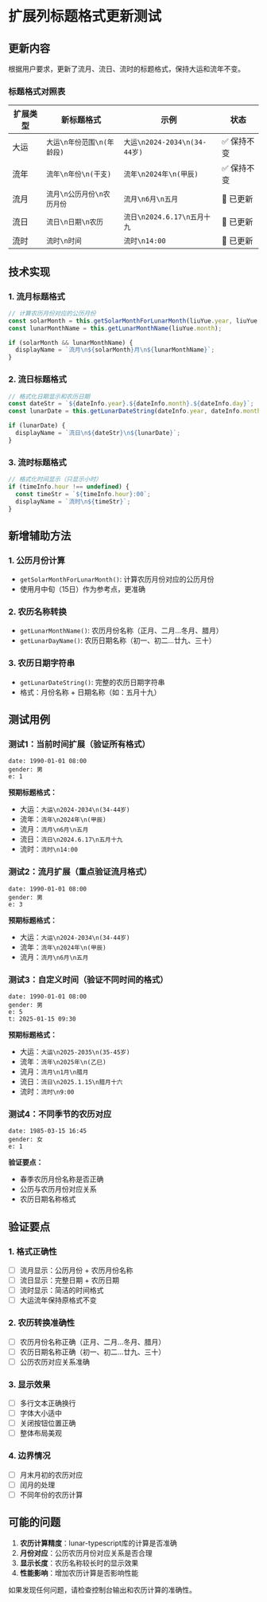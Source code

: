 # 扩展列标题格式更新测试

## 更新内容

根据用户要求，更新了流月、流日、流时的标题格式，保持大运和流年不变。

### 标题格式对照表

| 扩展类型 | 新标题格式 | 示例 | 状态 |
|----------|------------|------|------|
| 大运 | `大运\n年份范围\n(年龄段)` | `大运\n2024-2034\n(34-44岁)` | ✅ 保持不变 |
| 流年 | `流年\n年份\n(干支)` | `流年\n2024年\n(甲辰)` | ✅ 保持不变 |
| 流月 | `流月\n公历月份\n农历月份` | `流月\n6月\n五月` | 🔄 已更新 |
| 流日 | `流日\n日期\n农历` | `流日\n2024.6.17\n五月十九` | 🔄 已更新 |
| 流时 | `流时\n时间` | `流时\n14:00` | 🔄 已更新 |

## 技术实现

### 1. 流月标题格式
```typescript
// 计算农历月份对应的公历月份
const solarMonth = this.getSolarMonthForLunarMonth(liuYue.year, liuYue.month);
const lunarMonthName = this.getLunarMonthName(liuYue.month);

if (solarMonth && lunarMonthName) {
  displayName = `流月\n${solarMonth}月\n${lunarMonthName}`;
}
```

### 2. 流日标题格式
```typescript
// 格式化日期显示和农历日期
const dateStr = `${dateInfo.year}.${dateInfo.month}.${dateInfo.day}`;
const lunarDate = this.getLunarDateString(dateInfo.year, dateInfo.month, dateInfo.day);

if (lunarDate) {
  displayName = `流日\n${dateStr}\n${lunarDate}`;
}
```

### 3. 流时标题格式
```typescript
// 格式化时间显示（只显示小时）
if (timeInfo.hour !== undefined) {
  const timeStr = `${timeInfo.hour}:00`;
  displayName = `流时\n${timeStr}`;
}
```

## 新增辅助方法

### 1. 公历月份计算
- `getSolarMonthForLunarMonth()`: 计算农历月份对应的公历月份
- 使用月中旬（15日）作为参考点，更准确

### 2. 农历名称转换
- `getLunarMonthName()`: 农历月份名称（正月、二月...冬月、腊月）
- `getLunarDayName()`: 农历日期名称（初一、初二...廿九、三十）

### 3. 农历日期字符串
- `getLunarDateString()`: 完整的农历日期字符串
- 格式：月份名称 + 日期名称（如：五月十九）

## 测试用例

### 测试1：当前时间扩展（验证所有格式）
```bazi
date: 1990-01-01 08:00
gender: 男
e: 1
```

**预期标题格式：**
- 大运：`大运\n2024-2034\n(34-44岁)`
- 流年：`流年\n2024年\n(甲辰)`
- 流月：`流月\n6月\n五月`
- 流日：`流日\n2024.6.17\n五月十九`
- 流时：`流时\n14:00`

### 测试2：流月扩展（重点验证流月格式）
```bazi
date: 1990-01-01 08:00
gender: 男
e: 3
```

**预期标题格式：**
- 大运：`大运\n2024-2034\n(34-44岁)`
- 流年：`流年\n2024年\n(甲辰)`
- 流月：`流月\n6月\n五月`

### 测试3：自定义时间（验证不同时间的格式）
```bazi
date: 1990-01-01 08:00
gender: 男
e: 5
t: 2025-01-15 09:30
```

**预期标题格式：**
- 大运：`大运\n2025-2035\n(35-45岁)`
- 流年：`流年\n2025年\n(乙巳)`
- 流月：`流月\n1月\n腊月`
- 流日：`流日\n2025.1.15\n腊月十六`
- 流时：`流时\n9:00`

### 测试4：不同季节的农历对应
```bazi
date: 1985-03-15 16:45
gender: 女
e: 1
```

**验证要点：**
- 春季农历月份名称是否正确
- 公历与农历月份对应关系
- 农历日期名称格式

## 验证要点

### 1. 格式正确性
- [ ] 流月显示：公历月份 + 农历月份名称
- [ ] 流日显示：完整日期 + 农历日期
- [ ] 流时显示：简洁的时间格式
- [ ] 大运流年保持原格式不变

### 2. 农历转换准确性
- [ ] 农历月份名称正确（正月、二月...冬月、腊月）
- [ ] 农历日期名称正确（初一、初二...廿九、三十）
- [ ] 公历农历对应关系准确

### 3. 显示效果
- [ ] 多行文本正确换行
- [ ] 字体大小适中
- [ ] 关闭按钮位置正确
- [ ] 整体布局美观

### 4. 边界情况
- [ ] 月末月初的农历对应
- [ ] 闰月的处理
- [ ] 不同年份的农历计算

## 可能的问题

1. **农历计算精度**：lunar-typescript库的计算是否准确
2. **月份对应**：公历农历月份对应关系是否合理
3. **显示长度**：农历名称较长时的显示效果
4. **性能影响**：增加农历计算是否影响性能

如果发现任何问题，请检查控制台输出和农历计算的准确性。
